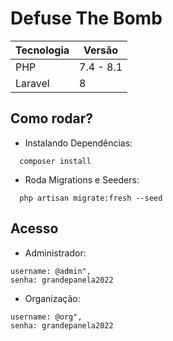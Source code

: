 # Defuse The Bomb

| Tecnologia | Versão |
|---|---|
| PHP | 7.4 - 8.1 |
| Laravel | 8 |

## Como rodar?

- Instalando Dependências:
```
  composer install
```

- Roda Migrations e Seeders:
```
  php artisan migrate:fresh --seed
```

## Acesso

- Administrador:
```
username: @admin",
senha: grandepanela2022

```

- Organização:
```
username: @org",
senha: grandepanela2022
```
